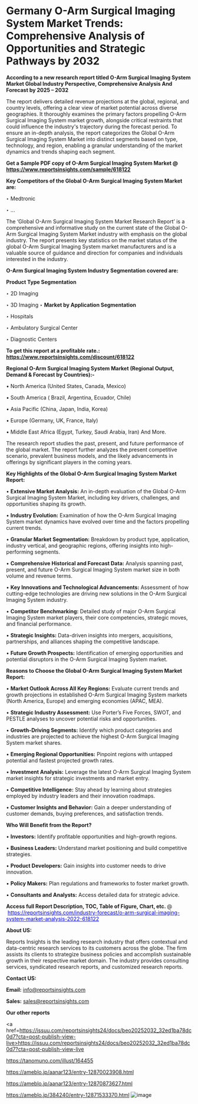 # Germany O-Arm Surgical Imaging System Market Trends: Comprehensive Analysis of Opportunities and Strategic Pathways by 2032

<strong>According to a new research report titled O-Arm Surgical Imaging System Market Global Industry Perspective, Comprehensive Analysis And Forecast by 2025 – 2032</strong>

The report delivers detailed revenue projections at the global, regional, and country levels, offering a clear view of market potential across diverse geographies. It thoroughly examines the primary factors propelling O-Arm Surgical Imaging System market growth, alongside critical restraints that could influence the industry's trajectory during the forecast period. To ensure an in-depth analysis, the report categorizes the Global O-Arm Surgical Imaging System Market into distinct segments based on type, technology, and region, enabling a granular understanding of the market dynamics and trends shaping each segment.

<strong>Get a Sample PDF copy of O-Arm Surgical Imaging System Market </strong><strong>@<a href=https://www.reportsinsights.com/sample/618122 style=color:#0000ff;> https://www.reportsinsights.com/sample/618122</a></strong></font>

<strong>Key Competitors of the Global O-Arm Surgical Imaging System Market are:</strong>

‣ Medtronic

‣ ...

The ‘Global O-Arm Surgical Imaging System Market Research Report’ is a comprehensive and informative study on the current state of the Global O-Arm Surgical Imaging System Market industry with emphasis on the global industry. The report presents key statistics on the market status of the global O-Arm Surgical Imaging System market manufacturers and is a valuable source of guidance and direction for companies and individuals interested in the industry.

<strong>O-Arm Surgical Imaging System Industry Segmentation covered are:</strong>

<strong>Product Type Segmentation</strong>

‣ 2D Imaging

‣ 3D Imaging
‣ 
<strong>Market by Application Segmentation</strong>

‣ Hospitals

‣ Ambulatory Surgical Center

‣ Diagnostic Centers

<strong>To get this report at a profitable rate.: <a href=https://www.reportsinsights.com/discount/618122 style=color:#0000ff;>https://www.reportsinsights.com/discount/618122</a></strong></font>

<strong>Regional O-Arm Surgical Imaging System Market (Regional Output, Demand &amp; Forecast by Countries):-</strong>

• North America (United States, Canada, Mexico)

• South America ( Brazil, Argentina, Ecuador, Chile)

• Asia Pacific (China, Japan, India, Korea)

• Europe (Germany, UK, France, Italy)

• Middle East Africa (Egypt, Turkey, Saudi Arabia, Iran) And More.

The research report studies the past, present, and future performance of the global market. The report further analyzes the present competitive scenario, prevalent business models, and the likely advancements in offerings by significant players in the coming years.

<strong>Key Highlights of the Global O-Arm Surgical Imaging System Market Report:</strong>

• <strong>Extensive Market Analysis:</strong> An in-depth evaluation of the Global O-Arm Surgical Imaging System Market, including key drivers, challenges, and opportunities shaping its growth.

• <strong>Industry Evolution:</strong> Examination of how the O-Arm Surgical Imaging System market dynamics have evolved over time and the factors propelling current trends.

• <strong>Granular Market Segmentation:</strong> Breakdown by product type, application, industry vertical, and geographic regions, offering insights into high-performing segments.

• <strong>Comprehensive Historical and Forecast Data:</strong> Analysis spanning past, present, and future O-Arm Surgical Imaging System market size in both volume and revenue terms.

• <strong>Key Innovations and Technological Advancements:</strong> Assessment of how cutting-edge technologies are driving new solutions in the O-Arm Surgical Imaging System industry.

• <strong>Competitor Benchmarking:</strong> Detailed study of major O-Arm Surgical Imaging System market players, their core competencies, strategic moves, and financial performance.

• <strong>Strategic Insights:</strong> Data-driven insights into mergers, acquisitions, partnerships, and alliances shaping the competitive landscape.

• <strong>Future Growth Prospects:</strong> Identification of emerging opportunities and potential disruptors in the O-Arm Surgical Imaging System market.

<strong>Reasons to Choose the Global O-Arm Surgical Imaging System Market Report:</strong>

• <strong>Market Outlook Across All Key Regions:</strong> Evaluate current trends and growth projections in established O-Arm Surgical Imaging System markets (North America, Europe) and emerging economies (APAC, MEA).

• <strong>Strategic Industry Assessment:</strong> Use Porter’s Five Forces, SWOT, and PESTLE analyses to uncover potential risks and opportunities.

• <strong>Growth-Driving Segments:</strong> Identify which product categories and industries are projected to achieve the highest O-Arm Surgical Imaging System market shares.

• <strong>Emerging Regional Opportunities:</strong> Pinpoint regions with untapped potential and fastest projected growth rates.

• <strong>Investment Analysis:</strong> Leverage the latest O-Arm Surgical Imaging System market insights for strategic investments and market entry.

• <strong>Competitive Intelligence:</strong> Stay ahead by learning about strategies employed by industry leaders and their innovation roadmaps.

• <strong>Customer Insights and Behavior:</strong> Gain a deeper understanding of customer demands, buying preferences, and satisfaction trends.

<strong>Who Will Benefit from the Report?</strong>

• <strong>Investors:</strong> Identify profitable opportunities and high-growth regions.

• <strong>Business Leaders:</strong> Understand market positioning and build competitive strategies.

• <strong>Product Developers:</strong> Gain insights into customer needs to drive innovation.

• <strong>Policy Makers:</strong> Plan regulations and frameworks to foster market growth.

• <strong>Consultants and Analysts:</strong> Access detailed data for strategic advice.
</ul>
<strong>Access full Report Description, TOC, Table of Figure, Chart, etc. </strong>@  <a href=https://reportsinsights.com/industry-forecast/o-arm-surgical-imaging-system-market-analysis-2022-618122 style=color:#0000ff;>https://reportsinsights.com/industry-forecast/o-arm-surgical-imaging-system-market-analysis-2022-618122</a></font>

<strong><strong>About US</strong>:</strong>

Reports Insights is the leading research industry that offers contextual and data-centric research services to its customers across the globe. The firm assists its clients to strategize business policies and accomplish sustainable growth in their respective market domain. The industry provides consulting services, syndicated research reports, and customized research reports.

<strong>Contact US:</strong>

<p class=""""><b>Email:</b> <a href=mailto:info@reportsinsights.com>info@reportsinsights.com</a></p>
<p class=""""><b>Sales:</b> <a href=mailto:sales@reportsinsights.com>sales@reportsinsights.com</a></p>

<strong>Our other reports</strong>

<a href=https://issuu.com/reportsinsights24/docs/beo20252032_32ed1ba78dc0d7?cta=post-publish-view-live>https://issuu.com/reportsinsights24/docs/beo20252032_32ed1ba78dc0d7?cta=post-publish-view-live</a>

<a href=https://tanomuno.com/illust/164455>https://tanomuno.com/illust/164455</a>

<a href=https://ameblo.jp/aanar123/entry-12870023908.html>https://ameblo.jp/aanar123/entry-12870023908.html</a>

<a href=https://ameblo.jp/aanar123/entry-12870873627.html>https://ameblo.jp/aanar123/entry-12870873627.html</a>

<a href=https://ameblo.jp/384240/entry-12871533370.html>https://ameblo.jp/384240/entry-12871533370.html</a>
![image](https://github.com/user-attachments/assets/12fe352f-f6d2-4a83-a01c-4ad213d93c91)
